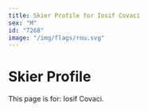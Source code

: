 ```yaml
---
title: Skier Profile for Iosif Covaci
sex: "M"
id: "7268"
image: "/img/flags/rou.svg" 
---
```


# Skier Profile

This page is for: Iosif Covaci.
    